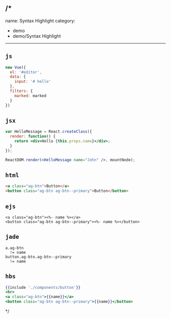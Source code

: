 /*
---
name: Syntax Highlight
category:
  - demo
  - demo/Syntax Highlight
---

## `js`

```js
new Vue({
  el: '#editor',
  data: {
    input: '# hello'
  },
  filters: {
    marked: marked
  }
})
```

## `jsx`

```jsx
var HelloMessage = React.createClass({
  render: function() {
    return <div>Hello {this.props.name}</div>;
  }
});

ReactDOM.render(<HelloMessage name="John" />, mountNode);
```

## `html`

```html
<a class="ag-btn">Button</a>
<button class="ag-btn ag-btn--primary">Button</button>
```

## `ejs`

```ejs
<a class="ag-btn"><%- name %></a>
<button class="ag-btn ag-btn--primary"><%- name %></button>
```

## `jade`

```jade
a.ag-btn
  != name
button.ag-btn.ag-btn--primary
  != name
```

## `hbs`

```hbs
{{include './components/button'}}
<hr>
<a class="ag-btn">{{name}}</a>
<button class="ag-btn ag-btn--primary">{{name}}</button>
```

*/
